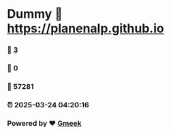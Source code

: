 # Dummy :link: https://planenalp.github.io 
### :page_facing_up: [3](https://planenalp.github.io/tag.html) 
### :speech_balloon: 0 
### :hibiscus: 57281 
### :alarm_clock: 2025-03-24 04:20:16 
### Powered by :heart: [Gmeek](https://github.com/Meekdai/Gmeek)
